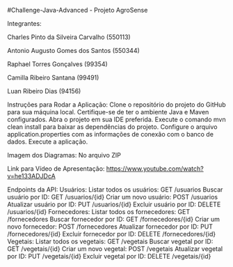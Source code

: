 #Challenge-Java-Advanced - Projeto AgroSense

Integrantes:

Charles Pinto da Silveira Carvalho (550113) 

Antonio Augusto Gomes dos Santos (550344)

Raphael Torres Gonçalves (99354)

Camilla Ribeiro Santana (99491)

Luan Ribeiro Dias (94156)

Instruções para Rodar a Aplicação:
Clone o repositório do projeto do GitHub para sua máquina local.
Certifique-se de ter o ambiente Java e Maven configurados.
Abra o projeto em sua IDE preferida.
Execute o comando mvn clean install para baixar as dependências do projeto.
Configure o arquivo application.properties com as informações de conexão com o banco de dados.
Execute a aplicação.

Imagem dos Diagramas:
No arquivo ZIP

Link para Vídeo de Apresentação:
https://www.youtube.com/watch?v=he133ADJDcA

Endpoints da API:
Usuários:
Listar todos os usuários: GET /usuarios
Buscar usuário por ID: GET /usuarios/{id}
Criar um novo usuário: POST /usuarios
Atualizar usuário por ID: PUT /usuarios/{id}
Excluir usuário por ID: DELETE /usuarios/{id}
Fornecedores:
Listar todos os fornecedores: GET /fornecedores
Buscar fornecedor por ID: GET /fornecedores/{id}
Criar um novo fornecedor: POST /fornecedores
Atualizar fornecedor por ID: PUT /fornecedores/{id}
Excluir fornecedor por ID: DELETE /fornecedores/{id}
Vegetais:
Listar todos os vegetais: GET /vegetais
Buscar vegetal por ID: GET /vegetais/{id}
Criar um novo vegetal: POST /vegetais
Atualizar vegetal por ID: PUT /vegetais/{id}
Excluir vegetal por ID: DELETE /vegetais/{id}
